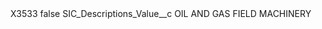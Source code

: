 <?xml version="1.0" encoding="UTF-8"?>
<CustomMetadata xmlns="http://soap.sforce.com/2006/04/metadata" xmlns:xsi="http://www.w3.org/2001/XMLSchema-instance" xmlns:xsd="http://www.w3.org/2001/XMLSchema">
    <label>X3533</label>
    <protected>false</protected>
    <values>
        <field>SIC_Descriptions_Value__c</field>
        <value xsi:type="xsd:string">OIL AND GAS FIELD MACHINERY</value>
    </values>
</CustomMetadata>
